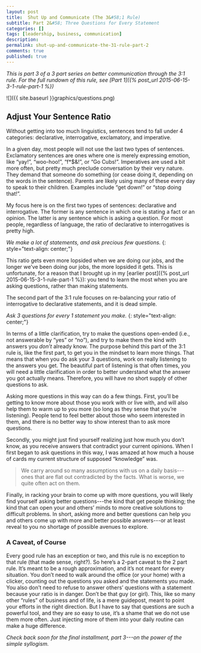 ```yaml
---
layout: post
title:  Shut Up and Communicate (The 3&#58;1 Rule)
subtitle: Part 2&#58; Three Questions for Every Statement
categories: []
tags: [leadership, business, communication]
description:
permalink: shut-up-and-communicate-the-31-rule-part-2
comments: true
published: true
---
```


*This is part 3 of a 3 part series on better communication through the 3:1 rule. For the full rundown of this rule, see [Part 1]({% post_url 2015-06-15-3-1-rule-part-1 %})*

![]({{ site.baseurl }}graphics/questions.png)

## Adjust Your Sentence Ratio

Without getting into too much linguistics, sentences tend to fall under 4 categories: declarative, interrogative, exclamatory, and imperative.

In a given day, most people will not use the last two types of sentences. Exclamatory sentences are ones where one is merely expressing emotion, like “yay!”, “woo-hoo!”, “f*$&!”, or “Go Cubs!”. Imperatives are used a bit more often, but pretty much preclude conversation by their very nature. They demand that someone do something (or cease doing it, depending on the words in the sentence). Parents are likely using many of these every day to speak to their children. Examples include “get down!” or “stop doing that!”.

My focus here is on the first two types of sentences: declarative and interrogative. The former is any sentence in which one is stating a fact or an opinion. The latter is any sentence which is asking a question. For most people, regardless of language, the ratio of declarative to interrogatives is pretty high.

<!--more-->

*We make a lot of statements, and ask precious few questions.*
{: style="text-align: center;"}

This ratio gets even more lopsided when we are doing our jobs, and the longer we’ve been doing our jobs, the more lopsided it gets. This is unfortunate, for a reason that I brought up in my [earlier post]({% post_url 2015-06-15-3-1-rule-part-1 %}): you tend to learn the most when you are asking questions, rather than making statements.

The second part of the 3:1 rule focuses on re-balancing your ratio of interrogative to declarative statements, and it is dead simple.

*Ask 3 questions for every 1 statement you make.*
{: style="text-align: center;"}

In terms of a little clarification, try to make the questions open-ended (i.e., not answerable by “yes” or “no”), and try to make them the kind with answers you *don’t* already know. The purpose behind this part of the 3:1 rule is, like the first part, to get you in the mindset to learn more things. That means that when you do ask your 3 questions, work on really listening to the answers you get. The beautiful part of listening is that often times, you will need a little clarification in order to better understand what the answer you got actually means. Therefore, you will have no short supply of other questions to ask.

Asking more questions in this way can do a few things. First, you’ll be getting to know more about those you work with or live with, and will also help them to warm up to you more (so long as they sense that you’re listening). People tend to feel better about those who seem interested in them, and there is no better way to show interest than to ask more questions.

Secondly, you might just find yourself realizing just how much you don’t know, as you receive answers that contradict your current opinions. When I first began to ask questions in this way, I was amazed at how much a house of cards my current structure of supposed “knowledge” was.

> We carry around so many assumptions with us on a daily basis---ones that are flat out contradicted by the facts. What is worse, we quite often act on them.

Finally, in racking your brain to come up with more questions, you will likely find yourself asking better questions---the kind that get people thinking; the kind that can open your and others’ minds to more creative solutions to difficult problems. In short, asking more and better questions can help you and others come up with more and better possible answers---or at least reveal to you no shortage of possible avenues to explore.

### A Caveat, of Course

Every good rule has an exception or two, and this rule is no exception to that rule (that made sense, right?). So here’s a 2-part caveat to the 2 part rule. It’s meant to be a rough approximation, and it’s not meant for every situation. You don’t need to walk around the office (or your home) with a clicker, counting out the questions you asked and the statements you made. You also don’t need to refuse to answer others’ questions with a statement because your ratio is in danger. Don’t be that guy (or girl). This, like so many other “rules” of business and of life, is a mere guidepost, meant to point your efforts in the right direction. But I have to say that questions are such a powerful tool, and they are _so_ easy to use, it’s a shame that we do not use them more often. Just injecting more of them into your daily routine can make a huge difference.

*Check back soon for the final installment, part 3---on the power of the simple syllogism.*
